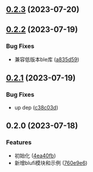 

## [0.2.3](https://github.com/kafudev/react-native-esp-blufi/compare/v0.2.2...v0.2.3) (2023-07-20)

## [0.2.2](https://github.com/kafudev/react-native-esp-blufi/compare/v0.2.1...v0.2.2) (2023-07-19)


### Bug Fixes

* 兼容低版本ble库 ([a835d59](https://github.com/kafudev/react-native-esp-blufi/commit/a835d590af598f2d157bd66d8e7ec371b612a5d2))

## [0.2.1](https://github.com/kafudev/react-native-esp-blufi/compare/v0.2.0...v0.2.1) (2023-07-19)


### Bug Fixes

* up dep ([c38c03d](https://github.com/kafudev/react-native-esp-blufi/commit/c38c03deb6540740435b3c94036f7cab6d9c6dd4))

## 0.2.0 (2023-07-18)


### Features

* 初始化 ([4ea40fb](https://github.com/kafudev/react-native-esp-blufi/commit/4ea40fb9004d74925f3821b34b742503df9f8afc))
* 新增blufi模块和示例 ([760e9e6](https://github.com/kafudev/react-native-esp-blufi/commit/760e9e6d16978546f1090c1bcf98d47c41950908))